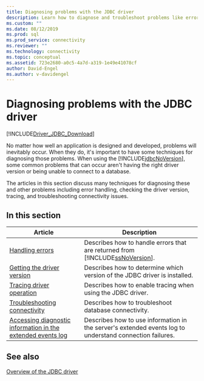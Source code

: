 ```yaml
---
title: Diagnosing problems with the JDBC driver
description: Learn how to diagnose and troubleshoot problems like error handling, checking the driver version and tracing.
ms.custom: ""
ms.date: 08/12/2019
ms.prod: sql
ms.prod_service: connectivity
ms.reviewer: ""
ms.technology: connectivity
ms.topic: conceptual
ms.assetid: 723e2680-a0c5-4a7d-a319-1e49e41078cf
author: David-Engel
ms.author: v-davidengel
---
```

# Diagnosing problems with the JDBC driver

[!INCLUDE[Driver_JDBC_Download](../../includes/driver_jdbc_download.md)]

No matter how well an application is designed and developed, problems will inevitably occur. When they do, it's important to have some techniques for diagnosing those problems. When using the [!INCLUDE[jdbcNoVersion](../../includes/jdbcnoversion_md.md)], some common problems that can occur aren't having the right driver version or being unable to connect to a database.

The articles in this section discuss many techniques for diagnosing these and other problems including error handling, checking the driver version, tracing, and troubleshooting connectivity issues.

## In this section

|Article|Description|
|-----------|-----------------|
|[Handling errors](handling-errors.md)|Describes how to handle errors that are returned from [!INCLUDE[ssNoVersion](../../includes/ssnoversion-md.md)].|
|[Getting the driver version](getting-the-driver-version.md)|Describes how to determine which version of the JDBC driver is installed.|
|[Tracing driver operation](tracing-driver-operation.md)|Describes how to enable tracing when using the JDBC driver.|
|[Troubleshooting connectivity](troubleshooting-connectivity.md)|Describes how to troubleshoot database connectivity.|
|[Accessing diagnostic information in the extended events log](accessing-diagnostic-information-in-the-extended-events-log.md)|Describes how to use information in the server's extended events log to understand connection failures.|

## See also

[Overview of the JDBC driver](overview-of-the-jdbc-driver.md)
